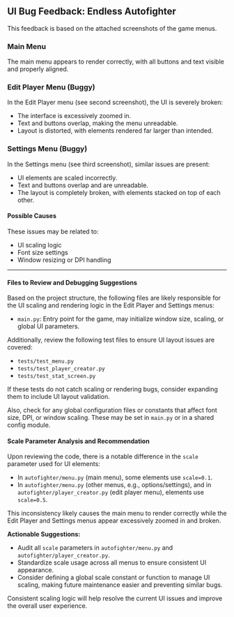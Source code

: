 ## UI Bug Feedback: Endless Autofighter

This feedback is based on the attached screenshots of the game menus.

### Main Menu
The main menu appears to render correctly, with all buttons and text visible and properly aligned.

### Edit Player Menu (Buggy)
In the Edit Player menu (see second screenshot), the UI is severely broken:
- The interface is excessively zoomed in.
- Text and buttons overlap, making the menu unreadable.
- Layout is distorted, with elements rendered far larger than intended.

### Settings Menu (Buggy)
In the Settings menu (see third screenshot), similar issues are present:
- UI elements are scaled incorrectly.
- Text and buttons overlap and are unreadable.
- The layout is completely broken, with elements stacked on top of each other.

#### Possible Causes
These issues may be related to:
- UI scaling logic
- Font size settings
- Window resizing or DPI handling


---

#### Files to Review and Debugging Suggestions

Based on the project structure, the following files are likely responsible for the UI scaling and rendering logic in the Edit Player and Settings menus:

- `main.py`: Entry point for the game, may initialize window size, scaling, or global UI parameters.

Additionally, review the following test files to ensure UI layout issues are covered:
- `tests/test_menu.py`
- `tests/test_player_creator.py`
- `tests/test_stat_screen.py`

If these tests do not catch scaling or rendering bugs, consider expanding them to include UI layout validation.

Also, check for any global configuration files or constants that affect font size, DPI, or window scaling. These may be set in `main.py` or in a shared config module.

#### Scale Parameter Analysis and Recommendation

Upon reviewing the code, there is a notable difference in the `scale` parameter used for UI elements:

- In `autofighter/menu.py` (main menu), some elements use `scale=0.1`.
- In `autofighter/menu.py` (other menus, e.g., options/settings), and in `autofighter/player_creator.py` (edit player menu), elements use `scale=0.5`.

This inconsistency likely causes the main menu to render correctly while the Edit Player and Settings menus appear excessively zoomed in and broken.

**Actionable Suggestions:**
- Audit all `scale` parameters in `autofighter/menu.py` and `autofighter/player_creator.py`.
- Standardize scale usage across all menus to ensure consistent UI appearance.
- Consider defining a global scale constant or function to manage UI scaling, making future maintenance easier and preventing similar bugs.

Consistent scaling logic will help resolve the current UI issues and improve the overall user experience.
